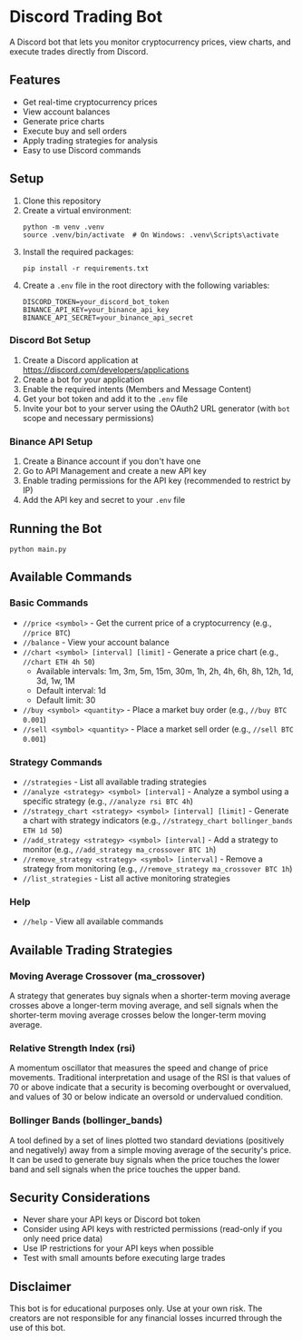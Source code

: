 # Discord Trading Bot

A Discord bot that lets you monitor cryptocurrency prices, view charts, and execute trades directly from Discord.

## Features

- Get real-time cryptocurrency prices
- View account balances
- Generate price charts
- Execute buy and sell orders
- Apply trading strategies for analysis
- Easy to use Discord commands

## Setup

1. Clone this repository
2. Create a virtual environment:
   ```
   python -m venv .venv
   source .venv/bin/activate  # On Windows: .venv\Scripts\activate
   ```
3. Install the required packages:
   ```
   pip install -r requirements.txt
   ```
4. Create a `.env` file in the root directory with the following variables:
   ```
   DISCORD_TOKEN=your_discord_bot_token
   BINANCE_API_KEY=your_binance_api_key
   BINANCE_API_SECRET=your_binance_api_secret
   ```

### Discord Bot Setup

1. Create a Discord application at https://discord.com/developers/applications
2. Create a bot for your application
3. Enable the required intents (Members and Message Content)
4. Get your bot token and add it to the `.env` file
5. Invite your bot to your server using the OAuth2 URL generator (with `bot` scope and necessary permissions)

### Binance API Setup

1. Create a Binance account if you don't have one
2. Go to API Management and create a new API key
3. Enable trading permissions for the API key (recommended to restrict by IP)
4. Add the API key and secret to your `.env` file

## Running the Bot

```
python main.py
```

## Available Commands

### Basic Commands
- `//price <symbol>` - Get the current price of a cryptocurrency (e.g., `//price BTC`)
- `//balance` - View your account balance
- `//chart <symbol> [interval] [limit]` - Generate a price chart (e.g., `//chart ETH 4h 50`)
  - Available intervals: 1m, 3m, 5m, 15m, 30m, 1h, 2h, 4h, 6h, 8h, 12h, 1d, 3d, 1w, 1M
  - Default interval: 1d
  - Default limit: 30
- `//buy <symbol> <quantity>` - Place a market buy order (e.g., `//buy BTC 0.001`)
- `//sell <symbol> <quantity>` - Place a market sell order (e.g., `//sell BTC 0.001`)

### Strategy Commands
- `//strategies` - List all available trading strategies
- `//analyze <strategy> <symbol> [interval]` - Analyze a symbol using a specific strategy (e.g., `//analyze rsi BTC 4h`)
- `//strategy_chart <strategy> <symbol> [interval] [limit]` - Generate a chart with strategy indicators (e.g., `//strategy_chart bollinger_bands ETH 1d 50`)
- `//add_strategy <strategy> <symbol> [interval]` - Add a strategy to monitor (e.g., `//add_strategy ma_crossover BTC 1h`)
- `//remove_strategy <strategy> <symbol> [interval]` - Remove a strategy from monitoring (e.g., `//remove_strategy ma_crossover BTC 1h`)
- `//list_strategies` - List all active monitoring strategies

### Help
- `//help` - View all available commands

## Available Trading Strategies

### Moving Average Crossover (ma_crossover)
A strategy that generates buy signals when a shorter-term moving average crosses above a longer-term moving average, and sell signals when the shorter-term moving average crosses below the longer-term moving average.

### Relative Strength Index (rsi)
A momentum oscillator that measures the speed and change of price movements. Traditional interpretation and usage of the RSI is that values of 70 or above indicate that a security is becoming overbought or overvalued, and values of 30 or below indicate an oversold or undervalued condition.

### Bollinger Bands (bollinger_bands)
A tool defined by a set of lines plotted two standard deviations (positively and negatively) away from a simple moving average of the security's price. It can be used to generate buy signals when the price touches the lower band and sell signals when the price touches the upper band.

## Security Considerations

- Never share your API keys or Discord bot token
- Consider using API keys with restricted permissions (read-only if you only need price data)
- Use IP restrictions for your API keys when possible
- Test with small amounts before executing large trades

## Disclaimer

This bot is for educational purposes only. Use at your own risk. The creators are not responsible for any financial losses incurred through the use of this bot. 